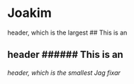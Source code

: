 <h1>Joakim</h1> header, which is the largest
## This is an <h2> header
###### This is an <h6> header, which is the smallest
  Jag fixar
